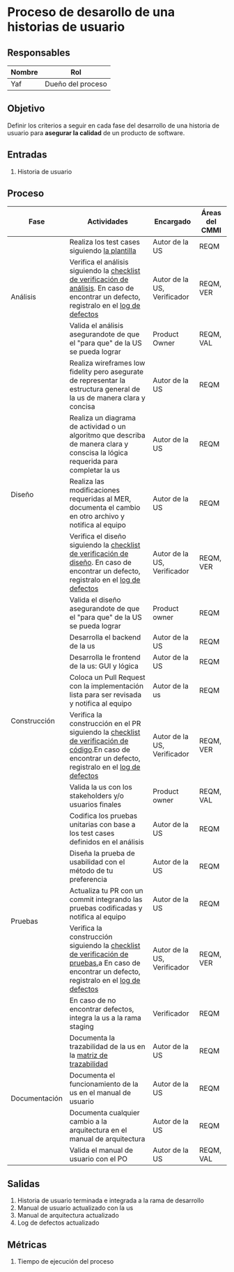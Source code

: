 # Proceso de desarollo de una historias de usuario

## Responsables

| Nombre  | Rol   |
|---------|-------|
|   Yaf    | Dueño del proceso |

## Objetivo
Definir los criterios a seguir en cada fase del desarrollo de una historia de usuario para **asegurar la calidad** de un producto de software.

## Entradas
1. Historia de usuario

## Proceso

<table>
  <thead>
    <tr>
      <th>Fase</th>
      <th>Actividades</th>
      <th>Encargado</th>
      <th>Áreas del CMMI</th>
    </tr>
  </thead>
  <tbody>
    <tr>
      <td rowspan="3">Análisis</td>
      <td>Realiza los test cases siguiendo <a href="https://docs.google.com/spreadsheets/d/1Tkbytq4iCU267aPgDj8ovtal7dWti_ZrTjLsHNSGnQU/edit#gid=416828571">la plantilla</a> </td>
      <td>Autor de la US</td>
      <td>REQM</td>
    </tr>
    <tr>
      <td>Verifica el análisis siguiendo la <a href="https://docs.google.com/spreadsheets/d/1OzvLmG6009rsnaEdnI3jXBSzOqWM0eZoKP0ns16bBzU/edit#gid=0">checklist de verificación de análisis</a>. En caso de encontrar un defecto, registralo en  el <a href="">log de defectos</a></td>
      <td>Autor de la US, Verificador</td>
      <td>REQM, VER</td>
    </tr>
    <tr>
      <td>Valida el análisis asegurandote de que el "para que" de la US se pueda lograr</td>
      <td>Product Owner</td>
      <td>REQM, VAL</td>
    </tr>
    <tr>
      <td rowspan="5">Diseño</td>
      <td>Realiza wireframes low fidelity pero asegurate de representar la estructura general de la us de manera clara y concisa</td>
      <td>Autor de la US</td>
      <td>REQM</td>
    </tr>
    <tr>
      <td>Realiza un diagrama de actividad o un algoritmo que describa de manera clara y conscisa la lógica requerida para completar la us<a></a></td>
      <td>Autor de la US</td>
      <td>REQM</td>
    </tr>
    <tr>
      <td>Realiza las modificaciones requeridas al MER, documenta el cambio en otro archivo y notifica al equipo</td>
      <td>Autor de la US</td>
      <td>REQM</td>
    </tr>
    <tr>
      <td>Verifica el diseño siguiendo la <a href="https://docs.google.com/spreadsheets/d/1OzvLmG6009rsnaEdnI3jXBSzOqWM0eZoKP0ns16bBzU/edit#gid=0">checklist de verificación de diseño</a>. En caso de encontrar un defecto, registralo en el <a href="">log de defectos</a></td>
      <td>Autor de la US, Verificador</td>
      <td>REQM, VER</td>
    </tr>
    <tr>
      <td>Valida el diseño asegurandote de que el "para que" de la US se pueda lograr</td>
      <td>Product owner</td>
      <td>REQM</td>
    <tr>
      <td rowspan="5">Construcción</td>
      <td>Desarrolla el backend de la us</td>
      <td>Autor de la US</td>
      <td>REQM</td>
    </tr>
    <tr>
        <td>Desarrolla le frontend de la us: GUI y lógica</td>
        <td>Autor de la US</td>
        <td>REQM</td>
    </tr>
    <tr>
        <td>Coloca un Pull Request con la implementación lista para ser revisada y notifica al equipo</td>
        <td>Autor de la us</td>
        <td>REQM</td>
    </tr>
    <tr>
        <td>Verifica la construcción en el PR siguiendo la <a href="https://gitlab.com/nova_tec/obcapital/backend/-/wikis/Verificaci%C3%B3n-de-c%C3%B3digo">checklist de verificación de código</a>.En caso de encontrar un defecto, registralo en  el <a href="https://docs.google.com/spreadsheets/d/1p7jjni0co6IECTxC1ZdccV9jmnQxoqOTV6jjng3B4EQ/edit#gid=297985474">log de defectos</a></td>
        <td>Autor de la US, Verificador</td>
        <td>REQM, VER</td>
    </tr>
    <tr>
        <td>Valida la us con los stakeholders y/o usuarios finales</td>
        <td>Product owner</td>
        <td>REQM, VAL</td>
    </tr>
   <tr>
      <td rowspan="5">Pruebas</td>
      <td>Codifica los pruebas unitarias con base a los test cases definidos en el análisis</td>
      <td>Autor de la US</td>
      <td>REQM</td>
    </tr>
    <tr>
        <td>Diseña la prueba de usabilidad con el método de tu preferencia</td>
        <td>Autor de la US</td>
        <td>REQM</td>
    </tr>
    <tr>
        <td> Actualiza tu PR con un commit integrando las pruebas codificadas y notifica al equipo</td>
        <td>Autor de la US</td>
        <td>REQM</td>
    </tr>
    <tr>
    <td>Verifica la construcción siguiendo la <a href="https://docs.google.com/spreadsheets/d/1IgZc7QfV-ERe5NN4mzPMR0jwJEriAZw02rgkx8LZxTk/edit#gid=267543590" >checklist de verificación de pruebas.</a>a En caso de encontrar un defecto, registralo en el <a href="https://docs.google.com/spreadsheets/d/1p7jjni0co6IECTxC1ZdccV9jmnQxoqOTV6jjng3B4EQ/edit#gid=297985474">log de defectos</a></td>
        <td>Autor de la US, Verificador</td>
        <td>REQM, VER</td>
    </tr>
    <tr>
        <td>En caso de no encontrar defectos, integra la us a la rama staging</td>
        <td>Verificador</td>
        <td>REQM</td>
    </tr>
    <tr>
      <td rowspan="5">Documentación</td>
      <td>Documenta la trazabilidad de la us en la<a> <a href="https://docs.google.com/spreadsheets/d/1iEOBChW8HzQvdpJSUsqMirMwRWsya-CJEX0GfbMqniA/edit#gid=0">matriz de trazabilidad</a></td>
      <td>Autor de la US</td>
      <td>REQM</td>
    </tr>
    <tr>
        <td>Documenta el funcionamiento de la us en el <a>manual de usuario</a></td>
        <td>Autor de la US</td>
        <td>REQM</td>
    </tr>
    <tr>
        <td>Documenta cualquier cambio a la arquitectura en el<a> manual de arquitectura</a></td>
        <td>Autor de la US</td>
        <td>REQM</td>
    </tr>
    <tr>
        <td>Valida el manual de usuario con el PO</td>
        <td>Autor de la US</td>
        <td>REQM, VAL</td>
    </tr>
    
  </tbody>
</table>

## Salidas
1. Historia de usuario terminada e integrada a la rama de desarrollo
2. Manual de usuario actualizado con la us
3. Manual de arquitectura actualizado
4. Log de defectos actualizado

## Métricas
1. Tiempo de ejecución del proceso
